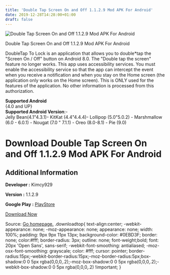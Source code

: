 ```yaml
---
title: 'Double Tap Screen On and Off 1.1.2.9 Mod APK For Android'
date: 2019-12-28T14:28:00+01:00
draft: false
---
```


![Double Tap Screen On and Off 1.1.2.9 Mod APK For Android](https://i0.wp.com/apkhome.net/wp-content/uploads/2019/11/Double-Tap-Screen-On-and-Off-1.1.2.9-Mod.png "Double Tap Screen On and Off 1.1.2.9 Mod APK For Android")

  

Double Tap Screen On and Off 1.1.2.9 Mod APK For Android

DoubleTap To Lock is an application that allows you to double\*tap the "Screen On / Off" button on Android 8.0. The "Double tap the screen" feature no longer works. This app uses accessibility services. You must enable the accessibility service so that the app can intercept the event when you receive a notification and when you stay on the Home screen (the application only works on the Home screen). This is ONLY used for the features of the application. No other information is processed from this authorization.

**Supported Android**  
{4.0 and UP}  
**Supported Android Version**:-  
Jelly Bean(4.1"4.3.1)- KitKat (4.4"4.4.4)- Lollipop (5.0"5.0.2) - Marshmallow (6.0 - 6.0.1) - Nougat (7.0 " 7.1.1) - Oreo (8.0-8.1) - Pie (9.0)

Download Double Tap Screen On and Off 1.1.2.9 Mod APK For Android
=================================================================

Additional Information
----------------------

**Developer :** Kimcy929

**Version :** 1.1.2.9

**Google Play :** [PlayStore](https://play.google.com/store/apps/details?id=com.kimcy929.doubletaptoscreenoff)

  

[Download Now](https://store4app.co/post/double-tap-screen-on-and-off-1-1-2-9-mod-apk-for-android_1574066376)

  
Source: [Go homepage.](https://store4app.co/post/double-tap-screen-on-and-off-1-1-2-9-mod-apk-for-android_1574066376) .downloadtop{ text-align:center; -webkit-appearance: none; -moz-appearance: none; appearance: none; width: 100%; padding: 9px 9px 11px 13px; background-color: #0EBD3F; border: none; color:#fff; border-radius: 3px; outline: none; font-weight;bold; font: 20px 'Open Sans', sans-serif; -webkit-font-smoothing: antialiased; -moz-osx-font-smoothing: grayscale; color: #fff; cursor: pointer; border-radius:15px;-webkit-border-radius:15px;-moz-border-radius:5px;box-shadow:0 0 5px rgba(0,0,0,.2);-moz-box-shadow:0 0 5px rgba(0,0,0,.2);-webkit-box-shadow:0 0 5px rgba(0,0,0,.2) !important; }